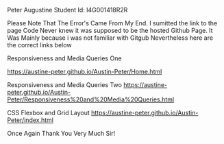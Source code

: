 Peter Augustine
Student Id: I4G001418R2R

Please Note That The Error's Came From My End. I sumitted the link to the page Code Never knew it was supposed to be the hosted Github Page. It Was Mainly because i was not familiar with Gitgub Nevertheless here are the correct links below

Responsiveness and Media Queries One

https://austine-peter.github.io/Austin-Peter/Home.html

Responsiveness and Media Queries Two
https://austine-peter.github.io/Austin-Peter/Responsiveness%20and%20Media%20Queries.html

CSS Flexbox and Grid Layout
https://austine-peter.github.io/Austin-Peter/index.html


Once Again Thank You Very Much Sir!
